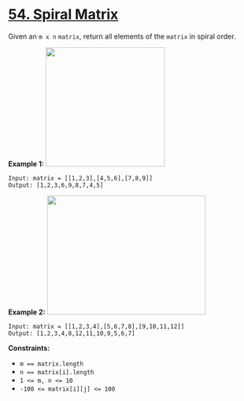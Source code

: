 # [54. Spiral Matrix](https://leetcode.com/problems/spiral-matrix/description/)

Given an `m x n` `matrix`, return all elements of the `matrix` in spiral order.

**Example 1:** 
<img alt="" src="https://assets.leetcode.com/uploads/2020/11/13/spiral1.jpg" style="width: 242px; height: 242px;">

```
Input: matrix = [[1,2,3],[4,5,6],[7,8,9]]
Output: [1,2,3,6,9,8,7,4,5]
```

**Example 2:** 
<img alt="" src="https://assets.leetcode.com/uploads/2020/11/13/spiral.jpg" style="width: 322px; height: 242px;">

```
Input: matrix = [[1,2,3,4],[5,6,7,8],[9,10,11,12]]
Output: [1,2,3,4,8,12,11,10,9,5,6,7]
```

**Constraints:** 

- `m == matrix.length`
- `n == matrix[i].length`
- `1 <= m, n <= 10`
- `-100 <= matrix[i][j] <= 100`